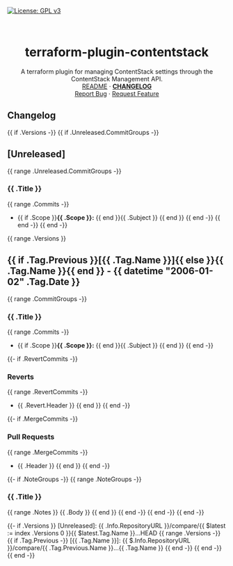 <!-- PROJECT SHIELDS -->
<!--
*** https://www.markdownguide.org/basic-syntax/#reference-style-links
-->
[![License: GPL v3][license-shield]][license-url]
<!-- [![Issues][issues-shield]][issues-url] -->
<!-- [![Forks][forks-shield]][forks-url] -->
<!-- ![GitHub Contributors][contributors-shield] -->
<!-- ![GitHub Contributors Image][contributors-image-url] -->

<!-- PROJECT LOGO -->
<br />
<!-- vale Google.Headings = NO -->
<h1 align="center">terraform-plugin-contentstack</h1>
<!-- vale Google.Headings = YES -->

<p align="center">
  A terraform plugin for managing ContentStack settings through the ContentStack Management API.
  <br />
  <a href="./README.md">README</a>
  ·
  <a href="./CHANGELOG.md"><strong>CHANGELOG</strong></a>
  <br />
  <!-- <a href="https://github.com/davidalpert/terraform-provider-contentstack">View Demo</a>
  · -->
  <a href="https://github.com/davidalpert/terraform-provider-contentstack/issues">Report Bug</a>
  ·
  <a href="https://github.com/davidalpert/terraform-provider-contentstack/issues">Request Feature</a>
</p>

## Changelog

{{ if .Versions -}}
{{ if .Unreleased.CommitGroups -}}
<a name="unreleased"></a>
## [Unreleased]
{{ range .Unreleased.CommitGroups -}}
### {{ .Title }}
{{ range .Commits -}}
- {{ if .Scope }}**{{ .Scope }}:** {{ end }}{{ .Subject }}
{{ end }}
{{ end -}}
{{ end -}}
{{ end -}}

{{ range .Versions }}
<a name="{{ .Tag.Name }}"></a>
## {{ if .Tag.Previous }}[{{ .Tag.Name }}]{{ else }}{{ .Tag.Name }}{{ end }} - {{ datetime "2006-01-02" .Tag.Date }}
{{ range .CommitGroups -}}
### {{ .Title }}
{{ range .Commits -}}
- {{ if .Scope }}**{{ .Scope }}:** {{ end }}{{ .Subject }}
{{ end }}
{{ end -}}

{{- if .RevertCommits -}}
### Reverts
{{ range .RevertCommits -}}
- {{ .Revert.Header }}
{{ end }}
{{ end -}}

{{- if .MergeCommits -}}
### Pull Requests
{{ range .MergeCommits -}}
- {{ .Header }}
{{ end }}
{{ end -}}

{{- if .NoteGroups -}}
{{ range .NoteGroups -}}
### {{ .Title }}
{{ range .Notes }}
{{ .Body }}
{{ end }}
{{ end -}}
{{ end -}}
{{ end -}}

{{- if .Versions }}
[Unreleased]: {{ .Info.RepositoryURL }}/compare/{{ $latest := index .Versions 0 }}{{ $latest.Tag.Name }}...HEAD
{{ range .Versions -}}
{{ if .Tag.Previous -}}
[{{ .Tag.Name }}]: {{ $.Info.RepositoryURL }}/compare/{{ .Tag.Previous.Name }}...{{ .Tag.Name }}
{{ end -}}
{{ end -}}
{{ end -}}

[license-shield]: https://img.shields.io/badge/License-MIT-yellow.svg
[license-url]: https://opensource.org/licenses/MIT
